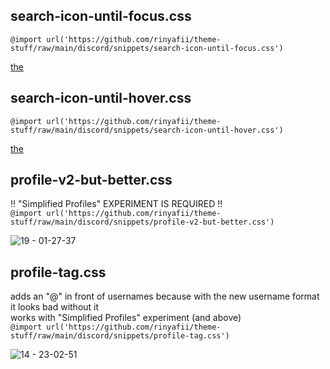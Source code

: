 ## search-icon-until-focus.css
`@import url('https://github.com/rinyafii/theme-stuff/raw/main/discord/snippets/search-icon-until-focus.css')`<br/>

[the](https://github.com/rinyafii/theme-stuff/assets/36645011/2b9bc897-9e20-4abd-884b-0ef3d836363b)


## search-icon-until-hover.css
`@import url('https://github.com/rinyafii/theme-stuff/raw/main/discord/snippets/search-icon-until-hover.css')`<br/>

[the](https://github.com/rinyafii/theme-stuff/assets/36645011/665d5eb5-8d6f-4bd8-a7e5-91d50de184d0)

## profile-v2-but-better.css
!! "Simplified Profiles" EXPERIMENT IS REQUIRED !!<br/>
`@import url('https://github.com/rinyafii/theme-stuff/raw/main/discord/snippets/profile-v2-but-better.css')`<br/>

![19 - 01-27-37](https://github.com/rinyafii/theme-stuff/assets/36645011/7083cdd1-b04a-40f6-b34a-67bc5e837328)


## profile-tag.css
adds an "@" in front of usernames because with the new username format it looks bad without it<br/>
works with "Simplified Profiles" experiment (and above)<br/>
`@import url('https://github.com/rinyafii/theme-stuff/raw/main/discord/snippets/profile-tag.css')`<br/>

![14 - 23-02-51](https://github.com/rinyafii/theme-stuff/assets/36645011/b230a3a7-c252-4a44-a7c2-ea2f496e7a22)
